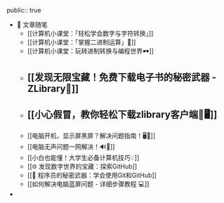 public:: true

- 💬 文章随笔
	- [[计算机小课堂：「轻松学会数字与字符转换」]]
	- [[计算机小课堂：「掌握二进制运算」📖]]
	- [[计算机小课堂：玩转进制转换与编程世界🕶]]
	- [[发现无限宝藏！免费下载电子书的秘密武器 - ZLibrary📖]]
		-
	- [[小心假冒，教你轻松下载zlibrary客户端🚀🖥]]
		-
	- [[电脑开机，显示屏黑屏？解决问题指南！🖥️🔌]]
	- [[电脑无声问题一网解决！🔊🚫]]
	- [[小白也能懂！大学生必备计算机技巧💡]]
	- [[🌐 发现数字世界的宝藏：探索GitHub]]
	- [[🚀 程序员的秘密武器：学会使用Git和GitHub]]
	- [[如何解决电脑蓝屏问题 - 详细步骤教程 💻]]
-